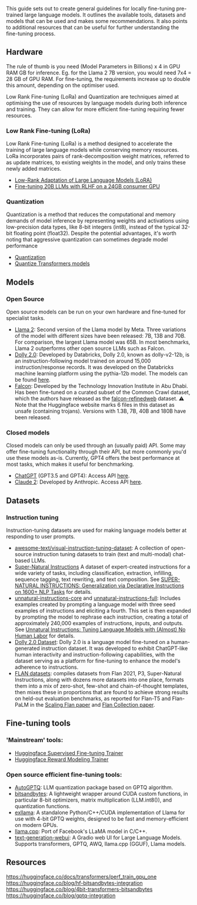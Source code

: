 This guide sets out to create general guidelines for locally fine-tuning pre-trained large language models. It outlines the available tools, datasets and models that can be used and makes some recommendations. It also points to additional resources that can be useful for further understanding the fine-tuning process.

## Hardware
The rule of thumb is you need (Model Parameters in Billions) x 4 in GPU RAM GB for inference. Eg. for the Llama 2 7B version, you would need 7x4 = 28 GB of GPU RAM. For fine-tuning, the requirements increase up to double this amount, depending on the optimiser used. 

Low Rank Fine-tuning (LoRa) and Quantization are techniques aimed at optimising the use of resources by language models during both inference and training. They can allow for more efficient fine-tuning requiring fewer resources.
### Low Rank Fine-tuning (LoRa)
Low Rank Fine-tuning (LoRa) is a method designed to accelerate the training of large language models while conserving memory resources. LoRa incorporates pairs of rank-decomposition weight matrices, referred to as update matrices, to existing weights in the model, and only trains these newly added matrices.

- [Low-Rank Adaptation of Large Language Models (LoRA)](https://huggingface.co/docs/diffusers/main/en/training/lora)
- [Fine-tuning 20B LLMs with RLHF on a 24GB consumer GPU](https://huggingface.co/blog/trl-peft)
### Quantization
Quantization is a method that reduces the computational and memory demands of model inference by representing weights and activations using low-precision data types, like 8-bit integers (int8), instead of the typical 32-bit floating point (float32). Despite the potential advantages, it's worth noting that aggressive quantization can sometimes degrade model performance

- [Quantization](https://huggingface.co/docs/optimum/llm_quantization/usage_guides/quantization)
- [Quantize Transformers models](https://huggingface.co/docs/transformers/main/main_classes/quantization)

## Models

### Open Source

Open source models can be run on your own hardware and fine-tuned for specialist tasks.

- [Llama 2](https://ai.meta.com/llama/): Second version of the Llama model by Meta. Three variations of the model with different sizes have been released: 7B, 13B and 70B. For comparison, the largest Llama model was 65B. In most benchmarks, Llama 2 outperforms other open source LLMs such as Falcon.
-  [Dolly 2.0](https://www.databricks.com/blog/2023/04/12/dolly-first-open-commercially-viable-instruction-tuned-llm): Developed by Databricks, Dolly 2.0, known as dolly-v2-12b, is an instruction-following model trained on around 15,000 instruction/response records. It was developed on the Databricks machine learning platform using the pythia-12b model. The models can be found [here](https://huggingface.co/databricks).
- [Falcon](https://falconllm.tii.ae/falcon.html): Developed by the Technology Innovation Institute in Abu Dhabi. Has been fine-tuned on a curated subset of the Common Crawl dataset, which the authors have released as the [falcon-refinedweb](https://huggingface.co/datasets/tiiuae/falcon-refinedweb) dataset. ⚠️ Note that the Huggingface website marks 6 files in this dataset as unsafe (containing trojans). Versions with 1.3B, 7B, 40B and 180B have been released.

### Closed models

Closed models can only be used through an (usually paid) API. Some may offer fine-tuning functionality through their API, but more commonly you'd use these models as-is. Currently, GPT4 offers the best performance at most tasks, which makes it useful for benchmarking.

- [ChatGPT](https://openai.com/blog/chatgpt) (GPT3.5 and GPT4): Access API [here](https://chat.openai.com/auth/login).
- [Claude 2](https://www.anthropic.com/index/claude-2): Developed by Anthropic. Access API [here](https://claude.ai/login).

## Datasets
### Instruction tuning
Instruction-tuning datasets are used for making language models better at responding to user prompts. 

- [awesome-text/visual-instruction-tuning-dataset](https://github.com/yaodongC/awesome-instruction-dataset#awesome-textvisual-instruction-tuning-dataset): A collection of open-source instruction tuning datasets to train (text and multi-modal) chat-based LLMs.
- [Super-Natural Instructions](https://instructions.apps.allenai.org/) A dataset of expert-created instructions for a wide variety of tasks, including classification, extraction, infilling, sequence tagging, text rewriting, and text composition. See [SUPER-NATURAL INSTRUCTIONS: Generalization via Declarative Instructions on 1600+ NLP Tasks](https://arxiv.org/abs/2204.07705) for details.
- [unnatural-instructions-core](https://huggingface.co/datasets/mrm8488/unnatural-instructions-core) and [unnatural-instructions-full](https://huggingface.co/datasets/mrm8488/unnatural-instructions-full): Includes examples created by prompting a language model with three seed examples of instructions and eliciting a fourth. This set is then expanded by prompting the model to rephrase each instruction, creating a total of approximately 240,000 examples of instructions, inputs, and outputs. See [Unnatural Instructions: Tuning Language Models with (Almost) No Human Labor](https://arxiv.org/abs/2212.09689) for details.
- [Dolly 2.0 Dataset](https://huggingface.co/datasets/databricks/databricks-dolly-15k): Dolly 2.0 is a language model fine-tuned on a human-generated instruction dataset. It was developed to exhibit ChatGPT-like human interactivity and instruction-following capabilities, with the dataset serving as a platform for fine-tuning to enhance the model's adherence to instructions​.
- [FLAN datasets](https://github.com/google-research/FLAN): compiles datasets from Flan 2021, P3, Super-Natural Instructions, along with dozens more datasets into one place, formats them into a mix of zero-shot, few-shot and chain-of-thought templates, then mixes these in proportions that are found to achieve strong results on held-out evaluation benchmarks, as reported for Flan-T5 and Flan-PaLM in the [Scaling Flan paper](https://arxiv.org/abs/2210.11416) and [Flan Collection paper](https://arxiv.org/abs/2301.13688).
## Fine-tuning tools
### 'Mainstream' tools:
- [Huggingface Supervised Fine-tuning Trainer](https://huggingface.co/docs/trl/sft_trainer)
- [Huggingface Reward Modeling Trainer](https://huggingface.co/docs/trl/reward_trainer)

### Open source efficient fine-tuning tools:
- [AutoGPTQ](https://github.com/PanQiWei/AutoGPTQ): LLM quantization package based on GPTQ algorithm.
- [bitsandbytes](https://github.com/TimDettmers/bitsandbytes): A lightweight wrapper around CUDA custom functions, in particular 8-bit optimizers, matrix multiplication (LLM.int8()), and quantization functions.
- [exllama](https://github.com/turboderp/exllama): A standalone Python/C++/CUDA implementation of Llama for use with 4-bit GPTQ weights, designed to be fast and memory-efficient on modern GPUs.
- [llama.cpp](https://github.com/ggerganov/llama.cpp): Port of Facebook's LLaMA model in C/C++.
- [text-generation-webui](https://github.com/oobabooga/text-generation-webui): A Gradio web UI for Large Language Models. Supports transformers, GPTQ, AWQ, llama.cpp (GGUF), Llama models.

## Resources
https://huggingface.co/docs/transformers/perf_train_gpu_one
https://huggingface.co/blog/hf-bitsandbytes-integration
https://huggingface.co/blog/4bit-transformers-bitsandbytes
https://huggingface.co/blog/gptq-integration